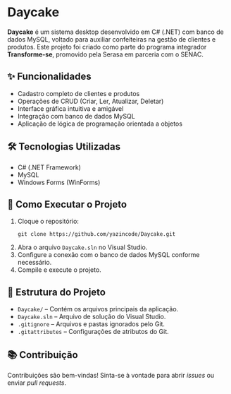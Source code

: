 <h1>Daycake</h1>

<p>
  <strong>Daycake</strong> é um sistema desktop desenvolvido em C# (.NET) com banco de dados MySQL, voltado para auxiliar confeiteiras na gestão de clientes e produtos.
  Este projeto foi criado como parte do programa integrador <strong>Transforme-se</strong>, promovido pela Serasa em parceria com o SENAC.
</p>

<h2>✨ Funcionalidades</h2>
<ul>
  <li>Cadastro completo de clientes e produtos</li>
  <li>Operações de CRUD (Criar, Ler, Atualizar, Deletar)</li>
  <li>Interface gráfica intuitiva e amigável</li>
  <li>Integração com banco de dados MySQL</li>
  <li>Aplicação de lógica de programação orientada a objetos</li>
</ul>

<h2>🛠️ Tecnologias Utilizadas</h2>
<ul>
  <li>C# (.NET Framework)</li>
  <li>MySQL</li>
  <li>Windows Forms (WinForms)</li>
</ul>

<h2>🚀 Como Executar o Projeto</h2>
<ol>
  <li>Cloque o repositório:
    <pre><code>git clone https://github.com/yazincode/Daycake.git</code></pre>
  </li>
  <li>Abra o arquivo <code>Daycake.sln</code> no Visual Studio.</li>
  <li>Configure a conexão com o banco de dados MySQL conforme necessário.</li>
  <li>Compile e execute o projeto.</li>
</ol>

<h2>📁 Estrutura do Projeto</h2>
<ul>
  <li><code>Daycake/</code> – Contém os arquivos principais da aplicação.</li>
  <li><code>Daycake.sln</code> – Arquivo de solução do Visual Studio.</li>
  <li><code>.gitignore</code> – Arquivos e pastas ignorados pelo Git.</li>
  <li><code>.gitattributes</code> – Configurações de atributos do Git.</li>
</ul>

<h2>📚 Contribuição</h2>
<p>
  Contribuições são bem-vindas! Sinta-se à vontade para abrir <em>issues</em> ou enviar <em>pull requests</em>.
</p>
